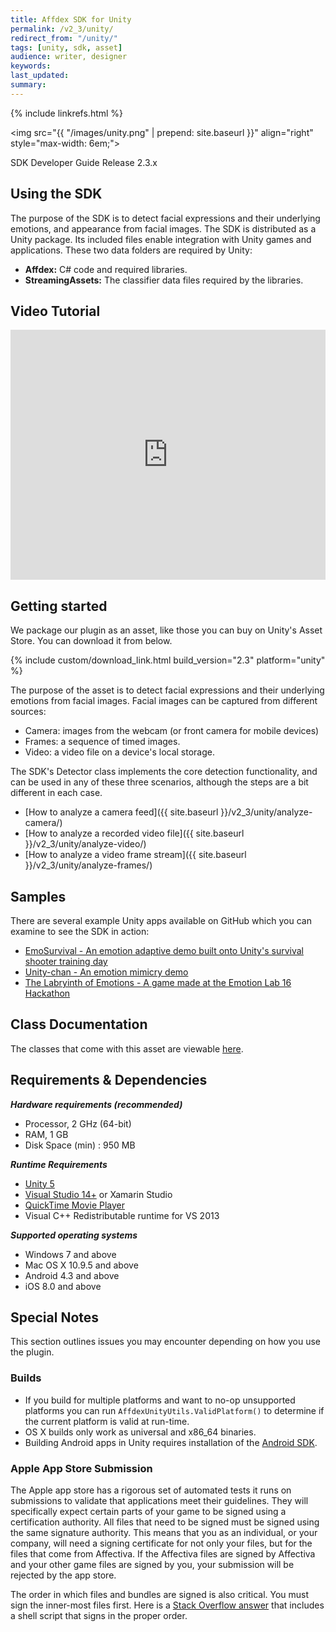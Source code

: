 ```yaml
---
title: Affdex SDK for Unity
permalink: /v2_3/unity/
redirect_from: "/unity/"
tags: [unity, sdk, asset]
audience: writer, designer
keywords:
last_updated:
summary:
---
```

{% include linkrefs.html %}

<img src="{{ "/images/unity.png" | prepend: site.baseurl }}" align="right" style="max-width: 6em;">

SDK Developer Guide Release 2.3.x

## Using the SDK

The purpose of the SDK is to detect facial expressions and their underlying emotions, and appearance from facial images. The SDK is distributed as a Unity package. Its included files enable integration with Unity games and applications. These two data folders are required by Unity:

* **Affdex:** C# code and required libraries.
* **StreamingAssets:** The classifier data files required by the libraries.

## Video Tutorial
<iframe width="100%" height="400px" src="https://www.youtube.com/embed/yQ9vnzopMm0?list=PL4uhb2yWZJbytOZkYxMlsuYUp_jP6ygG5" frameborder="0" allowfullscreen></iframe>

## Getting started

We package our plugin as an asset, like those you can buy on Unity's Asset Store.  You can download it from below.  

{% include custom/download_link.html build_version="2.3" platform="unity" %}

The purpose of the asset is to detect facial expressions and their underlying emotions from facial images. Facial images can be captured from different sources:  

*   Camera: images from the webcam (or front camera for mobile devices)
*   Frames: a sequence of timed images.
*   Video: a video file on a device's local storage.

The SDK's Detector class implements the core detection functionality, and can be used in any of these three scenarios, although the steps are a bit different in each case.

* [How to analyze a camera feed]({{ site.baseurl }}/v2_3/unity/analyze-camera/)
* [How to analyze a recorded video file]({{ site.baseurl }}/v2_3/unity/analyze-video/)
* [How to analyze a video frame stream]({{ site.baseurl }}/v2_3/unity/analyze-frames/)

## Samples
There are several example Unity apps available on GitHub which you can examine to see the SDK in action:

* [EmoSurvival - An emotion adaptive demo built onto Unity's survival shooter training day](https://github.com/Affectiva/UnityChan)
* [Unity-chan - An emotion mimicry demo](https://github.com/Affectiva/UnityChan)
* [The Labryinth of Emotions - A game made at the Emotion Lab 16 Hackathon](https://github.com/Art-Wolf/emotionlabs16)

## Class Documentation
The classes that come with this asset are viewable [here](/pages/platforms/v2_3/unity/AffdexUnityHelp/index.html).  

## Requirements & Dependencies

<em><strong>Hardware requirements (recommended)</strong></em>

*   Processor, 2 GHz (64-bit)
*   RAM, 1 GB
*   Disk Space (min) : 950 MB

<em><strong>Runtime Requirements</strong></em>

* [Unity 5](http://unity3d.com/get-unity)
* [Visual Studio 14+](https://www.visualstudio.com/) or Xamarin Studio
* [QuickTime Movie Player](http://www.apple.com/quicktime/download/)
* Visual C++ Redistributable runtime for VS 2013


<em><strong>Supported operating systems</strong></em>

*   Windows 7 and above
*   Mac OS X 10.9.5 and above
*   Android 4.3 and above
*   iOS 8.0 and above


## Special Notes

This section outlines issues you may encounter depending on how you use the plugin.

### Builds

* If you build for multiple platforms and want to no-op unsupported platforms you can run <code>AffdexUnityUtils.ValidPlatform()</code> to determine if the current platform is valid at run-time.
* OS X builds only work as universal and x86_64 binaries.
* Building Android apps in Unity requires installation of the [Android SDK](https://docs.unity3d.com/Manual/android-sdksetup.html).


### Apple App Store Submission

The Apple app store has a rigorous set of automated tests it runs on submissions to validate that applications meet their guidelines.  They will specifically expect certain parts of your game to be signed using a certification authority.  All files that need to be signed must be signed using the same signature authority.  This means that you as an individual, or your company, will need a signing certificate for not only your files, but for the files that come from Affectiva.  If the Affectiva files are signed by Affectiva and your other game files are signed by you, your submission will be rejected by the app store.  

The order in which files and bundles are signed is also critical.  You must sign the inner-most files first.  Here is a <a href="http://stackoverflow.com/questions/7697508/how-do-you-codesign-framework-bundles-for-the-mac-app-store/11284404#11284404">Stack Overflow answer</a> that includes a shell script that signs in the proper order.
